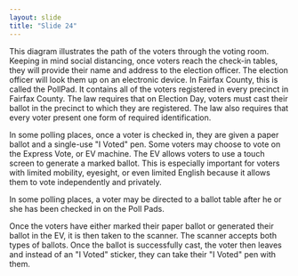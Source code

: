 ```yaml
---
layout: slide
title: "Slide 24"
---
```


This diagram illustrates the path of the voters through the voting room. Keeping in mind social distancing, once voters reach the check-in tables, they will provide their name and address to the election officer. The election officer will look them up on an electronic device. In Fairfax County, this is called the PollPad. It contains all of the voters registered in every precinct in Fairfax County. The law requires that on Election Day, voters must cast their ballot in the precinct to which they are registered. The law also requires that every voter present one form of required identification.

In some polling places, once a voter is checked in, they are given a paper ballot and a single-use "I Voted" pen. Some voters may choose to vote on the Express Vote, or EV machine. The EV allows voters to use a touch screen to generate a marked ballot. This is especially important for voters with limited mobility, eyesight, or even limited English because it allows them to vote independently and privately.

In some polling places, a voter may be directed to a ballot table after he or she has been checked in on the Poll Pads.

Once the voters have either marked their paper ballot or generated their ballot in the EV, it is then taken to the scanner. The scanner accepts both types of ballots. Once the ballot is successfully cast, the voter then leaves and instead of an "I Voted" sticker, they can take their "I Voted" pen with them.